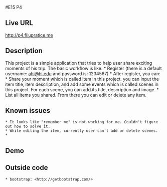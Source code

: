 #E15 P4
## Live URL
<http://p4.fliupratice.me>
## Description
This project is a simple application that tries to help user share exciting moments of his trip. The basic workflow is like:
	* Register (there is a default username: ahi@hi.edu and password is: 1234567)
	* After register, you can:
		* Share your moment which is called item in this project. you can input the item title, item description, and add some events which is called scenes in this project. For each scene, you can add its title, description and image. 
		* List all items you shared. From there you can edit or delete any item.

## Known issues
	* It looks like "remember me" is not working for me. Couldn't figure out how to solve it.
	* While editing the item, currently user can't add or delete scenes.
	*
## Demo

## Outside code
	* bootstrap: <http://getbootstrap.com/>
